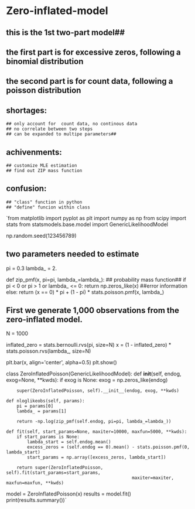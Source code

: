 # Zero-inflated-model
## this is the 1st two-part model##
## the first part is for excessive zeros, following a binomial distribution
## the second part is for count data, following a poisson distribution 
## shortages: 
    ## only account for  count data, no continous data
    ## no correlate between two steps
    ## can be expanded to multipe parameters##

## achivenments: 
    ## customize MLE estimation 
    ## find out ZIP mass function

## confusion:
    ## "class" function in python
    ## "define" funcion within class

`from matplotlib import  pyplot as plt
import numpy as np
from scipy import stats
from statsmodels.base.model import GenericLikelihoodModel

np.random.seed(123456789)
## two parameters needed to estimate
pi = 0.3
lambda_ = 2.

def zip_pmf(x, pi=pi, lambda_=lambda_): ## probability mass function##
    if pi < 0 or pi > 1 or lambda_ <= 0:
        return np.zeros_like(x) ##error information
    else:
        return (x == 0) * pi + (1 - pi) * stats.poisson.pmf(x, lambda_)
    
 ## First we generate 1,000 observations from the zero-inflated model.   
N = 1000

inflated_zero = stats.bernoulli.rvs(pi, size=N)
x = (1 - inflated_zero) * stats.poisson.rvs(lambda_, size=N)

plt.bar(x, align='center', alpha=0.5)
plt.show()

class ZeroInflatedPoisson(GenericLikelihoodModel):
    def __init__(self, endog, exog=None, **kwds):
        if exog is None:
            exog = np.zeros_like(endog)
            
        super(ZeroInflatedPoisson, self).__init__(endog, exog, **kwds)
    
    def nloglikeobs(self, params):
        pi = params[0]
        lambda_ = params[1]

        return -np.log(zip_pmf(self.endog, pi=pi, lambda_=lambda_))
    
    def fit(self, start_params=None, maxiter=10000, maxfun=5000, **kwds):
        if start_params is None:
            lambda_start = self.endog.mean()
            excess_zeros = (self.endog == 0).mean() - stats.poisson.pmf(0, lambda_start)
            start_params = np.array([excess_zeros, lambda_start])
            
        return super(ZeroInflatedPoisson, self).fit(start_params=start_params,
                                                    maxiter=maxiter, maxfun=maxfun, **kwds)
        
        
model = ZeroInflatedPoisson(x)
results = model.fit()       
print(results.summary())`


